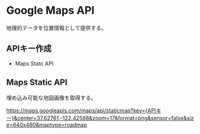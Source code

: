 # Google Maps API

地理的データを位置情報として提供する。

## APIキー作成

* Maps Statc API

## Maps Static API

埋め込み可能な地図画像を取得する。

https://maps.googleapis.com/maps/api/staticmap?key={APIキー}&center=37.62761,-122.42588&zoom=17&format=png&sensor=false&size=640x480&maptype=roadmap
